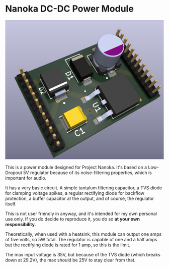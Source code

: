 # Nanoka DC-DC Power Module

![KiCad 3D render](assets/3d-render.png)

This is a power module designed for Project Nanoka. It's based on a Low-Dropout 5V regulator because of its noise-filtering properties, which is important for audio.

It has a very basic circuit. A simple tantalum filtering capacitor, a TVS diode for clamping voltage spikes, a regular rectifying diode for backflow protection, a buffer capacitor at the output, and of course, the regulator itself.

This is not user friendly in anyway, and it's intended for my own personal use only. If you do decide to reproduce it, you do so **at your own responsibility**.

Theoretically, when used with a heatsink, this module can output one amps of five volts, so 5W total. The regulator is capable of one and a half amps but the rectifying diode is rated for 1 amp, so this is the limit.

The max input voltage is 35V, but because of the TVS diode (which breaks down at 29.2V), the max should be 25V to stay clear from that.

